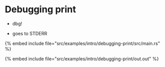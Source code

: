 # Debugging print

* dbg!

* goes to STDERR

{% embed include file="src/examples/intro/debugging-print/src/main.rs" %}

{% embed include file="src/examples/intro/debugging-print/out.out" %}


